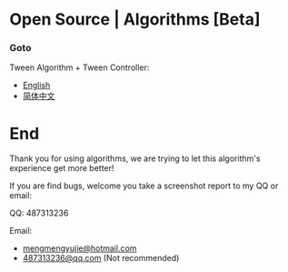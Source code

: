 # Open Source | Algorithms [Beta]
### Goto
Tween Algorithm + Tween Controller:
  - [English](https://github.com/Verycuteabbey/Algorithms/tree/main/Tween)
  - [简体中文](https://github.com/Verycuteabbey/Algorithms/blob/main/Tween/README_CN.md)
# End
Thank you for using algorithms, we are trying to let this algorithm's experience get more better!

If you are find bugs, welcome you take a screenshot report to my QQ or email:

QQ: 487313236

Email:
  - mengmengyujie@hotmail.com
  - 487313236@qq.com (Not recommended)

